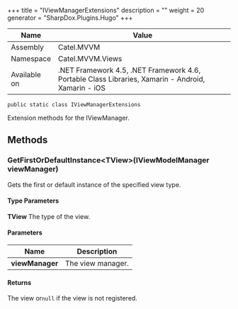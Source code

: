 

+++
title = "IViewManagerExtensions" 
description = ""
weight = 20
generator = "SharpDox.Plugins.Hugo"
+++

Name|Value
---|---
Assembly|Catel.MVVM
Namespace|Catel.MVVM.Views
Available on|.NET Framework 4.5, .NET Framework 4.6, Portable Class Libraries, Xamarin - Android, Xamarin - iOS

```
public static class IViewManagerExtensions
```

Extension methods for the IViewManager.

## Methods

### GetFirstOrDefaultInstance&lt;TView&gt;(IViewModelManager viewManager)

Gets the first or default instance of the specified view type.

#### Type Parameters

**TView**
The type of the view.

#### Parameters

Name|Description
---|---
**viewManager**|The view manager.

#### Returns

The view or`null` if the view is not registered.

